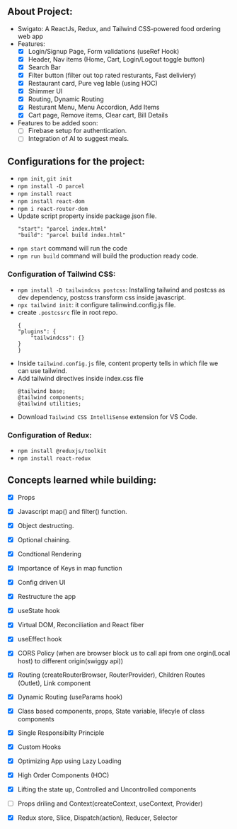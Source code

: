 ## About Project:
- Swigato: A ReactJs, Redux, and Tailwind CSS-powered food ordering web app
- Features:
    - [x] Login/Signup Page, Form validations (useRef Hook)
    - [x] Header, Nav items (Home, Cart, Login/Logout toggle button)
    - [x] Search Bar 
    - [x] Filter button (filter out top rated resturants, Fast deliviery)
    - [x] Restaurant card, Pure veg lable (using HOC)
    - [x] Shimmer UI 
    - [x] Routing, Dynamic Routing
    - [x] Resturant Menu, Menu Accordion, Add Items
    - [x] Cart page, Remove items, Clear cart, Bill Details

- Features to be added soon:
    - [ ] Firebase setup for authentication.
    - [ ] Integration of AI to suggest meals.  

## Configurations for the project:
- `npm init`, `git init`
- `npm install -D parcel`
- `npm install react`
- `npm install react-dom`
- `npm i react-router-dom`
- Update script property inside package.json file.
    ```
    "start": "parcel index.html"
    "build": "parcel build index.html"
    ```
- `npm start` command will run the code
- `npm run build` command will build the production ready code. 

### Configuration of Tailwind CSS:
- `npm install -D tailwindcss postcss`: Installing tailwind and postcss as dev dependency, postcss transform css inside javascript.
- `npx tailwind init`: it configure talinwind.config.js file.
- create `.postcssrc` file in root repo. 
    ```
    {
    "plugins": {
        "tailwindcss": {}
    }
    }
    ```
- Inside `tailwind.config.js` file, content property tells in which file we can use tailwind.
- Add tailwind directives inside index.css file
    ```
    @tailwind base;
    @tailwind components;
    @tailwind utilities;
    ```
- Download `Tailwind CSS IntelliSense` extension for VS Code. 

### Configuration of Redux:
- `npm install @reduxjs/toolkit`
- `npm install react-redux`

## Concepts learned while building: 
- [x] Props
- [x] Javascript map() and filter() function.
- [x] Object destructing. 
- [x] Optional chaining. 
- [x] Condtional Rendering
- [x] Importance of Keys in map function
- [x] Config driven UI 
- [x] Restructure the app 
- [x] useState hook 
- [x] Virtual DOM, Reconciliation and React fiber 
- [x] useEffect hook 
- [x] CORS Policy (when are browser block us to call api from one orgin(Local host) to different origin(swiggy api)) 
- [x] Routing (createRouterBrowser, RouterProvider), Children Routes (Outlet), Link component 
- [x] Dynamic Routing (useParams hook) 
- [x] Class based components, props, State variable, lifecyle of class components 
- [x] Single Responsibilty Principle 
- [x] Custom Hooks 
- [x] Optimizing App using Lazy Loading 
- [x] High Order Components (HOC) 
- [x] Lifting the state up, Controlled and Uncontrolled components 
- [ ] Props driling and Context(createContext, useContext, Provider) 
- [x] Redux store, Slice, Dispatch(action), Reducer, Selector 


 
